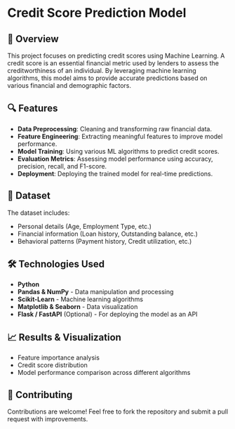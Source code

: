 # Credit Score Prediction Model

## 📌 Overview
This project focuses on predicting credit scores using Machine Learning. A credit score is an essential financial metric used by lenders to assess the creditworthiness of an individual. By leveraging machine learning algorithms, this model aims to provide accurate predictions based on various financial and demographic factors.

## 🔍 Features
- **Data Preprocessing**: Cleaning and transforming raw financial data.
- **Feature Engineering**: Extracting meaningful features to improve model performance.
- **Model Training**: Using various ML algorithms to predict credit scores.
- **Evaluation Metrics**: Assessing model performance using accuracy, precision, recall, and F1-score.
- **Deployment**: Deploying the trained model for real-time predictions.

## 📂 Dataset
The dataset includes:
- Personal details (Age, Employment Type, etc.)
- Financial information (Loan history, Outstanding balance, etc.)
- Behavioral patterns (Payment history, Credit utilization, etc.)

## 🛠️ Technologies Used
- **Python**
- **Pandas & NumPy** - Data manipulation and processing
- **Scikit-Learn** - Machine learning algorithms
- **Matplotlib & Seaborn** - Data visualization
- **Flask / FastAPI** (Optional) - For deploying the model as an API

## 📈 Results & Visualization
- Feature importance analysis
- Credit score distribution
- Model performance comparison across different algorithms

## 🤝 Contributing
Contributions are welcome! Feel free to fork the repository and submit a pull request with improvements.
